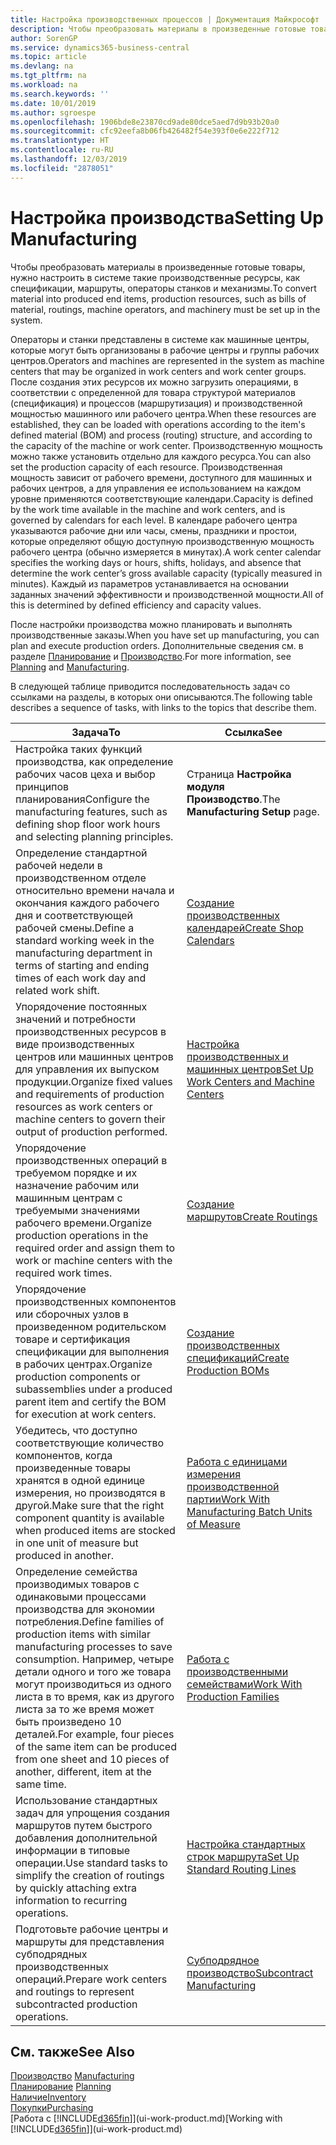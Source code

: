 ```yaml
---
title: Настройка производственных процессов | Документация Майкрософт
description: Чтобы преобразовать материалы в произведенные готовые товары, нужно настроить в системе такие производственные ресурсы, как спецификации, маршруты, операторы станков и механизмы.
author: SorenGP
ms.service: dynamics365-business-central
ms.topic: article
ms.devlang: na
ms.tgt_pltfrm: na
ms.workload: na
ms.search.keywords: ''
ms.date: 10/01/2019
ms.author: sgroespe
ms.openlocfilehash: 1906bde8e23870cd9ade80dce5aed7d9b93b20a0
ms.sourcegitcommit: cfc92eefa8b06fb426482f54e393f0e6e222f712
ms.translationtype: HT
ms.contentlocale: ru-RU
ms.lasthandoff: 12/03/2019
ms.locfileid: "2878051"
---
```

# <a name="setting-up-manufacturing"></a><span data-ttu-id="d3d14-103">Настройка производства</span><span class="sxs-lookup"><span data-stu-id="d3d14-103">Setting Up Manufacturing</span></span>
<span data-ttu-id="d3d14-104">Чтобы преобразовать материалы в произведенные готовые товары, нужно настроить в системе такие производственные ресурсы, как спецификации, маршруты, операторы станков и механизмы.</span><span class="sxs-lookup"><span data-stu-id="d3d14-104">To convert material into produced end items, production resources, such as bills of material, routings, machine operators, and machinery must be set up in the system.</span></span>

<span data-ttu-id="d3d14-105">Операторы и станки представлены в системе как машинные центры, которые могут быть организованы в рабочие центры и группы рабочих центров.</span><span class="sxs-lookup"><span data-stu-id="d3d14-105">Operators and machines are represented in the system as machine centers that may be organized in work centers and work center groups.</span></span> <span data-ttu-id="d3d14-106">После создания этих ресурсов их можно загрузить операциями, в соответствии с определенной для товара структурой материалов (спецификация) и процессов (маршрутизация) и производственной мощностью машинного или рабочего центра.</span><span class="sxs-lookup"><span data-stu-id="d3d14-106">When these resources are established, they can be loaded with operations according to the item's defined material (BOM) and process (routing) structure, and according to the capacity of the machine or work center.</span></span> <span data-ttu-id="d3d14-107">Производственную мощность можно также установить отдельно для каждого ресурса.</span><span class="sxs-lookup"><span data-stu-id="d3d14-107">You can also set the production capacity of each resource.</span></span> <span data-ttu-id="d3d14-108">Производственная мощность зависит от рабочего времени, доступного для машинных и рабочих центров, а для управления ее использованием на каждом уровне применяются соответствующие календари.</span><span class="sxs-lookup"><span data-stu-id="d3d14-108">Capacity is defined by the work time available in the machine and work centers, and is governed by calendars for each level.</span></span> <span data-ttu-id="d3d14-109">В календаре рабочего центра указываются рабочие дни или часы, смены, праздники и простои, которые определяют общую доступную производственную мощность рабочего центра (обычно измеряется в минутах).</span><span class="sxs-lookup"><span data-stu-id="d3d14-109">A work center calendar specifies the working days or hours, shifts, holidays, and absence that determine the work center’s gross available capacity (typically measured in minutes).</span></span> <span data-ttu-id="d3d14-110">Каждый из параметров устанавливается на основании заданных значений эффективности и производственной мощности.</span><span class="sxs-lookup"><span data-stu-id="d3d14-110">All of this is determined by defined efficiency and capacity values.</span></span>  

<span data-ttu-id="d3d14-111">После настройки производства можно планировать и выполнять производственные заказы.</span><span class="sxs-lookup"><span data-stu-id="d3d14-111">When you have set up manufacturing, you can plan and execute production orders.</span></span> <span data-ttu-id="d3d14-112">Дополнительные сведения см. в разделе [Планирование](production-planning.md) и [Производство](production-manage-manufacturing.md).</span><span class="sxs-lookup"><span data-stu-id="d3d14-112">For more information, see [Planning](production-planning.md) and [Manufacturing](production-manage-manufacturing.md).</span></span>  

 <span data-ttu-id="d3d14-113">В следующей таблице приводится последовательность задач со ссылками на разделы, в которых они описываются.</span><span class="sxs-lookup"><span data-stu-id="d3d14-113">The following table describes a sequence of tasks, with links to the topics that describe them.</span></span>   

|<span data-ttu-id="d3d14-114">**Задача**</span><span class="sxs-lookup"><span data-stu-id="d3d14-114">**To**</span></span>|<span data-ttu-id="d3d14-115">**Ссылка**</span><span class="sxs-lookup"><span data-stu-id="d3d14-115">**See**</span></span>|  
|------------|-------------|  
|<span data-ttu-id="d3d14-116">Настройка таких функций производства, как определение рабочих часов цеха и выбор принципов планирования</span><span class="sxs-lookup"><span data-stu-id="d3d14-116">Configure the manufacturing features, such as defining shop floor work hours and selecting planning principles.</span></span>|<span data-ttu-id="d3d14-117">Страница **Настройка модуля Производство**.</span><span class="sxs-lookup"><span data-stu-id="d3d14-117">The **Manufacturing Setup** page.</span></span>|  
|<span data-ttu-id="d3d14-118">Определение стандартной рабочей недели в производственном отделе относительно времени начала и окончания каждого рабочего дня и соответствующей рабочей смены.</span><span class="sxs-lookup"><span data-stu-id="d3d14-118">Define a standard working week in the manufacturing department in terms of starting and ending times of each work day and related work shift.</span></span>|[<span data-ttu-id="d3d14-119">Создание производственных календарей</span><span class="sxs-lookup"><span data-stu-id="d3d14-119">Create Shop Calendars</span></span>](production-how-to-create-work-center-calendars.md)|  
|<span data-ttu-id="d3d14-120">Упорядочение постоянных значений и потребности производственных ресурсов в виде производственных центров или машинных центров для управления их выпуском продукции.</span><span class="sxs-lookup"><span data-stu-id="d3d14-120">Organize fixed values and requirements of production resources as work centers or machine centers to govern their output of production performed.</span></span>|[<span data-ttu-id="d3d14-121">Настройка производственных и машинных центров</span><span class="sxs-lookup"><span data-stu-id="d3d14-121">Set Up Work Centers and Machine Centers</span></span>](production-how-to-set-up-work-and-machine-centers.md)|
|<span data-ttu-id="d3d14-122">Упорядочение производственных операций в требуемом порядке и их назначение рабочим или машинным центрам с требуемыми значениями рабочего времени.</span><span class="sxs-lookup"><span data-stu-id="d3d14-122">Organize production operations in the required order and assign them to work or machine centers with the required work times.</span></span>|[<span data-ttu-id="d3d14-123">Создание маршрутов</span><span class="sxs-lookup"><span data-stu-id="d3d14-123">Create Routings</span></span>](production-how-to-create-routings.md)|
|<span data-ttu-id="d3d14-124">Упорядочение производственных компонентов или сборочных узлов в произведенном родительском товаре и сертификация спецификации для выполнения в рабочих центрах.</span><span class="sxs-lookup"><span data-stu-id="d3d14-124">Organize production components or subassemblies under a produced parent item and certify the BOM for execution at work centers.</span></span>|[<span data-ttu-id="d3d14-125">Создание производственных спецификаций</span><span class="sxs-lookup"><span data-stu-id="d3d14-125">Create Production BOMs</span></span>](production-how-to-create-production-boms.md)|
|<span data-ttu-id="d3d14-126">Убедитесь, что доступно соответствующие количество компонентов, когда произведенные товары хранятся в одной единице измерения, но производятся в другой.</span><span class="sxs-lookup"><span data-stu-id="d3d14-126">Make sure that the right component quantity is available when produced items are stocked in one unit of measure but produced in another.</span></span>|[<span data-ttu-id="d3d14-127">Работа с единицами измерения производственной партии</span><span class="sxs-lookup"><span data-stu-id="d3d14-127">Work With Manufacturing Batch Units of Measure</span></span>](production-how-to-use-the-manufacturing-batch-unit-of-measure.md)|  
|<span data-ttu-id="d3d14-128">Определение семейства производимых товаров с одинаковыми процессами производства для экономии потребления.</span><span class="sxs-lookup"><span data-stu-id="d3d14-128">Define families of production items with similar manufacturing processes to save consumption.</span></span> <span data-ttu-id="d3d14-129">Например, четыре детали одного и того же товара могут производиться из одного листа в то время, как из другого листа за то же время может быть произведено 10 деталей.</span><span class="sxs-lookup"><span data-stu-id="d3d14-129">For example, four pieces of the same item can be produced from one sheet and 10 pieces of another, different, item at the same time.</span></span>|[<span data-ttu-id="d3d14-130">Работа с производственными семействами</span><span class="sxs-lookup"><span data-stu-id="d3d14-130">Work With Production Families</span></span>](production-how-work-family.md)|
|<span data-ttu-id="d3d14-131">Использование стандартных задач для упрощения создания маршрутов путем быстрого добавления дополнительной информации в типовые операции.</span><span class="sxs-lookup"><span data-stu-id="d3d14-131">Use standard tasks to simplify the creation of routings by quickly attaching extra information to recurring operations.</span></span>|[<span data-ttu-id="d3d14-132">Настройка стандартных строк маршрута</span><span class="sxs-lookup"><span data-stu-id="d3d14-132">Set Up Standard Routing Lines</span></span>](production-how-set-up-standard-routing-lines.md)|  
|<span data-ttu-id="d3d14-133">Подготовьте рабочие центры и маршруты для представления субподрядных производственных операций.</span><span class="sxs-lookup"><span data-stu-id="d3d14-133">Prepare work centers and routings to represent subcontracted production operations.</span></span>|[<span data-ttu-id="d3d14-134">Субподрядное производство</span><span class="sxs-lookup"><span data-stu-id="d3d14-134">Subcontract Manufacturing</span></span>](production-how-to-subcontract-manufacturing.md)|  

## <a name="see-also"></a><span data-ttu-id="d3d14-135">См. также</span><span class="sxs-lookup"><span data-stu-id="d3d14-135">See Also</span></span>
<span data-ttu-id="d3d14-136">[Производство](production-manage-manufacturing.md)  </span><span class="sxs-lookup"><span data-stu-id="d3d14-136">[Manufacturing](production-manage-manufacturing.md)  </span></span>  
<span data-ttu-id="d3d14-137">[Планирование](production-planning.md) </span><span class="sxs-lookup"><span data-stu-id="d3d14-137">[Planning](production-planning.md) </span></span>  
[<span data-ttu-id="d3d14-138">Наличие</span><span class="sxs-lookup"><span data-stu-id="d3d14-138">Inventory</span></span>](inventory-manage-inventory.md)  
[<span data-ttu-id="d3d14-139">Покупки</span><span class="sxs-lookup"><span data-stu-id="d3d14-139">Purchasing</span></span>](purchasing-manage-purchasing.md)  
<span data-ttu-id="d3d14-140">[Работа с [!INCLUDE[d365fin](includes/d365fin_md.md)]](ui-work-product.md)</span><span class="sxs-lookup"><span data-stu-id="d3d14-140">[Working with [!INCLUDE[d365fin](includes/d365fin_md.md)]](ui-work-product.md)</span></span>
